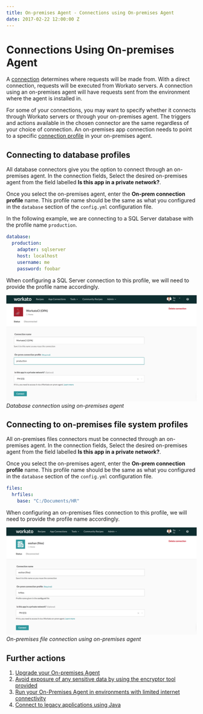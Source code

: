 ```yaml
---
title: On-premises Agent - Connections using On-premises Agent
date: 2017-02-22 12:00:00 Z
---
```


# Connections Using On-premises Agent
A [connection](/connections.md) determines where requests will be made from. With a direct connection, requests will be executed from Workato servers. A connection using an on-premises agent will have requests sent from the environment where the agent is installed in.

For some of your connections, you may want to specify whether it connects through Workato servers or through your on-premises agent. The triggers and actions available in the chosen connector are the same regardless of your choice of connection. An on-premises app connection needs to point to a specific [connection profile](/on-prem/profile.md) in your on-premises agent.

## Connecting to database profiles
All database connectors give you the option to connect through an on-premises agent. In the connection fields, Select the desired on-premises agent from the field labelled **Is this app in a private network?**.

Once you select the on-premises agent, enter the **On-prem connection profile** name. This profile name should be the same as what you configured in the `database` section of the `config.yml` configuration file.

In the following example, we are connecting to a SQL Server database with the profile name `production`.

```YAML
database:
  production:
    adapter: sqlserver
    host: localhost
    username: me
    password: foobar
```
When configuring a SQL Server connection to this profile, we will need to provide the profile name accordingly.

![Database connection using on-premises agent ](/assets/images/on-prem/database-opa-connection.png)
*Database connection using on-premises agent*

## Connecting to on-premises file system profiles
All on-premises files connectors must be connected through an on-premises agent. In the connection fields, Select the desired on-premises agent from the field labelled **Is this app in a private network?**.

Once you select the on-premises agent, enter the **On-prem connection profile** name. This profile name should be the same as what you configured in the `database` section of the `config.yml` configuration file.

```YAML
files:
  hrfiles:
    base: "C:/Documents/HR"
```

When configuring an on-premises files connection to this profile, we will need to provide the profile name accordingly.

![On-premises file connection using on-premises agent](/assets/images/on-prem/files-opa-connection.png)
*On-premises file connection using on-premises agent*

## Further actions
1) [Upgrade your On-premises Agent](/on-prem/upgrade.md)
2) [Avoid exposure of any sensitive data by using the encryptor tool provided](/on-prem/password-encryption.md)
3) [Run your On-Premises Agent in environments with limited internet connectivity](/on-prem/proxy.md)
4) [Connect to legacy applications using Java](/on-prem/extension.md)
